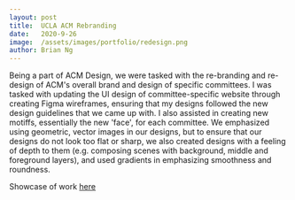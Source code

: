 ```yaml
---
layout: post
title:  UCLA ACM Rebranding
date:   2020-9-26
image:  /assets/images/portfolio/redesign.png
author: Brian Ng
---
```




Being a part of ACM Design, we were tasked with the re-branding and re-design of ACM's overall brand and design of specific committees. I was tasked with updating the UI design of committee-specific website through creating Figma wireframes, ensuring that my designs followed the new design guidelines that we came up with. I also assisted in creating new motiffs, essentially the new 'face', for each committee. We emphasized using geometric, vector images in our designs, but to ensure that our designs do not look too flat or sharp, we also created designs with a feeling of depth to them (e.g. composing scenes with background, middle and foreground layers), and used gradients in emphasizing smoothness and roundness.

Showcase of work [here](https://www.figma.com/file/wcgZCapVWhPeULPHPAcUyx/Assets-v3?node-id=142%3A133)